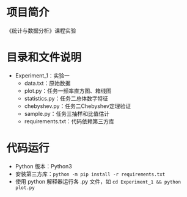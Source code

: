 # 项目简介
《统计与数据分析》课程实验

# 目录和文件说明
* Experiment_1：实验一
    * data.txt：原始数据
    * plot.py：任务一频率直方图、箱线图
    * statistics.py：任务二总体数字特征
    * chebyshev.py：任务二Chebyshev定理验证
    * sample.py：任务三抽样和比值估计
    * requirements.txt：代码依赖第三方库

# 代码运行
* Python 版本：Python3
* 安装第三方库：`python -m pip install -r requirements.txt`
* 使用 python 解释器运行各 .py 文件，如 `cd Experiment_1 && python plot.py`
